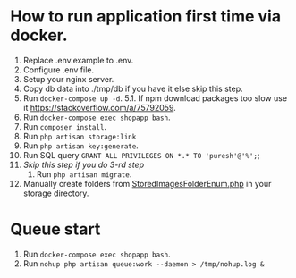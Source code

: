 # How to run application first time via docker.

1. Replace .env.example to .env.
2. Configure .env file.
3. Setup your nginx server.
4. Copy db data into ./tmp/db if you have it else skip this step.
5. Run `docker-compose up -d`.
5.1. If npm download packages too slow use it https://stackoverflow.com/a/75792059.
6. Run `docker-compose exec shopapp bash`.
7. Run `composer install`.
9. Run `php artisan storage:link`
10. Run `php artisan key:generate`. 
11. Run SQL query `GRANT ALL PRIVILEGES ON *.* TO 'puresh'@'%';`;
12. *Skip this step if you do 3-rd step*
    1. Run `php artisan migrate`.
13. Manually create folders from [StoredImagesFolderEnum.php](app%2FEnums%2FStoredImagesFolderEnum.php) in your storage directory.

# Queue start

1. Run `docker-compose exec shopapp bash`.
2. Run `nohup php artisan queue:work --daemon > /tmp/nohup.log &`
